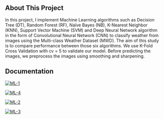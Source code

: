 ## About This Project
In this project, I implement Machine Learning algorithms such as Decision Tree (DT), Random Forest (RF), Naïve Bayes (NB), K-Nearest Neighbor (KNN), Support Vector Machine (SVM) and Deep Neural Network algorithm in the form of Convolutional Neural Network (CNN) to classify weather from images using the Multi-class Weather Dataset (MWD). The aim of this study is to compare performance between those six algorithms. We use K-Fold Cross Validation with cv = 5 to validate our model. Before predicting the images, we preprocess the images using smoothing and sharpening. 

## Documentation
<a href='https://postimg.cc/zVhfnJ5g' target='_blank'><img src='https://i.postimg.cc/9F8qHMnJ/ML-1.png' border='0' alt='ML-1'/></a>
<br>

<a href='https://postimages.org/' target='_blank'><img src='https://i.postimg.cc/dVhZsFMv/ML-4.png' border='0' alt='ML-4'/></a>
<br>

<a href='https://postimages.org/' target='_blank'><img src='https://i.postimg.cc/NfzLPnKn/ML-2.png' border='0' alt='ML-2'/></a>
<br>

<a href='https://postimages.org/' target='_blank'><img src='https://i.postimg.cc/NFb2MffG/ML-3.png' border='0' alt='ML-3'/></a>

